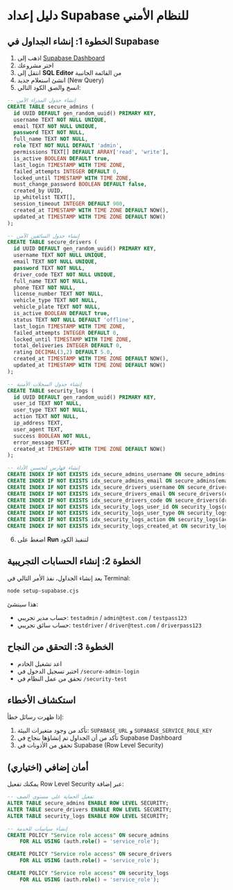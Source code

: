 # دليل إعداد Supabase للنظام الأمني 

## الخطوة 1: إنشاء الجداول في Supabase

1. اذهب إلى [Supabase Dashboard](https://supabase.com/dashboard)
2. اختر مشروعك
3. انتقل إلى **SQL Editor** من القائمة الجانبية
4. انشئ استعلام جديد (New Query)
5. انسخ والصق الكود التالي:

```sql
-- إنشاء جدول المدراء الآمن
CREATE TABLE secure_admins (
  id UUID DEFAULT gen_random_uuid() PRIMARY KEY,
  username TEXT NOT NULL UNIQUE,
  email TEXT NOT NULL UNIQUE,
  password TEXT NOT NULL,
  full_name TEXT NOT NULL,
  role TEXT NOT NULL DEFAULT 'admin',
  permissions TEXT[] DEFAULT ARRAY['read', 'write'],
  is_active BOOLEAN DEFAULT true,
  last_login TIMESTAMP WITH TIME ZONE,
  failed_attempts INTEGER DEFAULT 0,
  locked_until TIMESTAMP WITH TIME ZONE,
  must_change_password BOOLEAN DEFAULT false,
  created_by UUID,
  ip_whitelist TEXT[],
  session_timeout INTEGER DEFAULT 900,
  created_at TIMESTAMP WITH TIME ZONE DEFAULT NOW(),
  updated_at TIMESTAMP WITH TIME ZONE DEFAULT NOW()
);

-- إنشاء جدول السائقين الآمن
CREATE TABLE secure_drivers (
  id UUID DEFAULT gen_random_uuid() PRIMARY KEY,
  username TEXT NOT NULL UNIQUE,
  email TEXT NOT NULL UNIQUE,
  password TEXT NOT NULL,
  driver_code TEXT NOT NULL UNIQUE,
  full_name TEXT NOT NULL,
  phone TEXT NOT NULL,
  license_number TEXT NOT NULL,
  vehicle_type TEXT NOT NULL,
  vehicle_plate TEXT NOT NULL,
  is_active BOOLEAN DEFAULT true,
  status TEXT NOT NULL DEFAULT 'offline',
  last_login TIMESTAMP WITH TIME ZONE,
  failed_attempts INTEGER DEFAULT 0,
  locked_until TIMESTAMP WITH TIME ZONE,
  total_deliveries INTEGER DEFAULT 0,
  rating DECIMAL(3,2) DEFAULT 5.0,
  created_at TIMESTAMP WITH TIME ZONE DEFAULT NOW(),
  updated_at TIMESTAMP WITH TIME ZONE DEFAULT NOW()
);

-- إنشاء جدول السجلات الأمنية
CREATE TABLE security_logs (
  id UUID DEFAULT gen_random_uuid() PRIMARY KEY,
  user_id TEXT NOT NULL,
  user_type TEXT NOT NULL,
  action TEXT NOT NULL,
  ip_address TEXT,
  user_agent TEXT,
  success BOOLEAN NOT NULL,
  error_message TEXT,
  created_at TIMESTAMP WITH TIME ZONE DEFAULT NOW()
);

-- إنشاء فهارس لتحسين الأداء
CREATE INDEX IF NOT EXISTS idx_secure_admins_username ON secure_admins(username);
CREATE INDEX IF NOT EXISTS idx_secure_admins_email ON secure_admins(email);
CREATE INDEX IF NOT EXISTS idx_secure_drivers_username ON secure_drivers(username);
CREATE INDEX IF NOT EXISTS idx_secure_drivers_email ON secure_drivers(email);
CREATE INDEX IF NOT EXISTS idx_secure_drivers_code ON secure_drivers(driver_code);
CREATE INDEX IF NOT EXISTS idx_security_logs_user_id ON security_logs(user_id);
CREATE INDEX IF NOT EXISTS idx_security_logs_user_type ON security_logs(user_type);
CREATE INDEX IF NOT EXISTS idx_security_logs_action ON security_logs(action);
CREATE INDEX IF NOT EXISTS idx_security_logs_created_at ON security_logs(created_at);
```

6. اضغط على **Run** لتنفيذ الكود

## الخطوة 2: إنشاء الحسابات التجريبية

بعد إنشاء الجداول، نفذ الأمر التالي في Terminal:

```bash
node setup-supabase.cjs
```

هذا سينشئ:
- حساب مدير تجريبي: `testadmin` / `admin@test.com` / `testpass123`
- حساب سائق تجريبي: `testdriver` / `driver@test.com` / `driverpass123`

## الخطوة 3: التحقق من النجاح

- اعد تشغيل الخادم
- اختبر تسجيل الدخول في `/secure-admin-login`
- تحقق من عمل النظام في `/security-test`

## استكشاف الأخطاء

إذا ظهرت رسائل خطأ:
1. تأكد من وجود متغيرات البيئة: `SUPABASE_URL` و `SUPABASE_SERVICE_ROLE_KEY`
2. تأكد من أن الجداول تم إنشاؤها بنجاح في Supabase Dashboard
3. تحقق من الأذونات في Supabase (Row Level Security)

## أمان إضافي (اختياري)

يمكنك تفعيل Row Level Security عبر إضافة:

```sql
-- تفعيل الحماية على مستوى الصف
ALTER TABLE secure_admins ENABLE ROW LEVEL SECURITY;
ALTER TABLE secure_drivers ENABLE ROW LEVEL SECURITY;
ALTER TABLE security_logs ENABLE ROW LEVEL SECURITY;

-- إنشاء سياسات للخدمة
CREATE POLICY "Service role access" ON secure_admins
    FOR ALL USING (auth.role() = 'service_role');

CREATE POLICY "Service role access" ON secure_drivers
    FOR ALL USING (auth.role() = 'service_role');

CREATE POLICY "Service role access" ON security_logs
    FOR ALL USING (auth.role() = 'service_role');
```